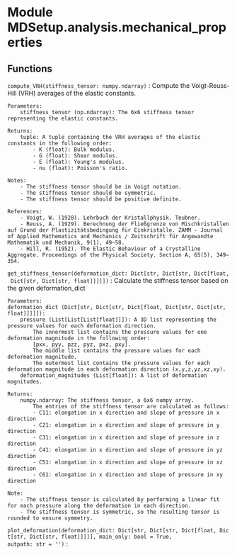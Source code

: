 Module MDSetup.analysis.mechanical_properties
=============================================

Functions
---------

    
`compute_VRH(stiffness_tensor: numpy.ndarray)`
:   Compute the Voigt-Reuss-Hill (VRH) averages of the elastic constants.
    
    Parameters:
        stiffness_tensor (np.ndarray): The 6x6 stiffness tensor representing the elastic constants.
    
    Returns:
        tuple: A tuple containing the VRH averages of the elastic constants in the following order:
            - K (float): Bulk modulus.
            - G (float): Shear modulus.
            - E (float): Young's modulus.
            - nu (float): Poisson's ratio.
    
    Notes:
        - The stiffness tensor should be in Voigt notation.
        - The stiffness tensor should be symmetric.
        - The stiffness tensor should be positive definite.
    
    References:
        - Voigt, W. (1928). Lehrbuch der Kristallphysik. Teubner.
        - Reuss, A. (1929). Berechnung der Fließgrenze von Mischkristallen auf Grund der Plastizitätsbedingung für Einkristalle. ZAMM - Journal of Applied Mathematics and Mechanics / Zeitschrift für Angewandte Mathematik und Mechanik, 9(1), 49–58.
        - Hill, R. (1952). The Elastic Behaviour of a Crystalline Aggregate. Proceedings of the Physical Society. Section A, 65(5), 349–354.

    
`get_stiffness_tensor(deformation_dict: Dict[str, Dict[str, Dict[float, Dict[str, Dict[str, float]]]]])`
:   Calculate the stiffness tensor based on the given deformation_dict
    
    Parameters:
    deformation_dict (Dict[str, Dict[str, Dict[float, Dict[str, Dict[str, float]]]]]): 
        pressure (List[List[List[float]]]): A 3D list representing the pressure values for each deformation direction.
            The innermost list contains the pressure values for one deformation magnitude in the following order:
            [pxx, pyy, pzz, pyz, pxz, pxy].
            The middle list contains the pressure values for each deformation magnitude.
            The outermost list contains the pressure values for each deformation magnitude in each deformation direction (x,y,z,yz,xz,xy).
        deformation_magnitudes (List[float]): A list of deformation magnitudes.
    
    Returns:
        numpy.ndarray: The stiffness tensor, a 6x6 numpy array.
            The entries of the stiffness tensor are calculated as follows:
            - C11: elongation in x direction and slope of pressure in x direction
            - C21: elongation in x direction and slope of pressure in y direction
            - C31: elongation in x direction and slope of pressure in z direction
            - C41: elongation in x direction and slope of pressure in yz direction
            - C51: elongation in x direction and slope of pressure in xz direction
            - C61: elongation in x direction and slope of pressure in xy direction
    
    Note:
        - The stiffness tensor is calculated by performing a linear fit for each pressure along the deformation in each direction.
        - The stiffness tensor is symmetric, so the resulting tensor is rounded to ensure symmetry.

    
`plot_deformation(deformation_dict: Dict[str, Dict[str, Dict[float, Dict[str, Dict[str, float]]]]], main_only: bool = True, outpath: str = '')`
: